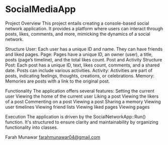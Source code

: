 # SocialMediaApp

Project Overview
This project entails creating a console-based social network application. It provides a platform where users can interact through posts, likes, comments, and more, mimicking the dynamics of a social network.

Structure
User: Each user has a unique ID and name. They can have friends and liked pages.
Page: Pages have a unique ID, an owner (user), a title, posts (page’s timeline), and the total likes count.
Post and Activity Structure
Post: Each post has a unique ID, text, likes count, comments, and a shared date. Posts can include various activities.
Activity: Activities are part of posts, indicating feelings, thoughts, creations, or celebrations.
Memory: Memories are posts with a link to the original post.

Functionality
The application offers several features:
Setting the current user
Viewing the home of the current user
Liking a post
Viewing the likers of a post
Commenting on a post
Viewing a post
Sharing a memory
Viewing user timelines
Viewing friend lists
Viewing liked pages
Viewing pages

Execution
The application is driven by the SocialNetworkApp::Run() function. It's structured to ensure clarity and maintainability by organizing functionality into classes.

Farah Munawar
farahmunawar04@gmail.com
